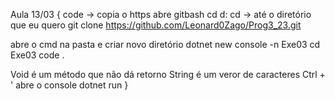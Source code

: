 Aula 13/03
{
code -> copia o https
abre gitbash
cd d:
cd -> até o diretório que eu quero
git clone https://github.com/Leonard0Zago/Prog3_23.git

abre o cmd na pasta e criar novo diretório
dotnet new console -n Exe03
cd Exe03
code .

Void é um método que não dá retorno
String é um veror de caracteres
Ctrl + ' abre o console
dotnet run
}

